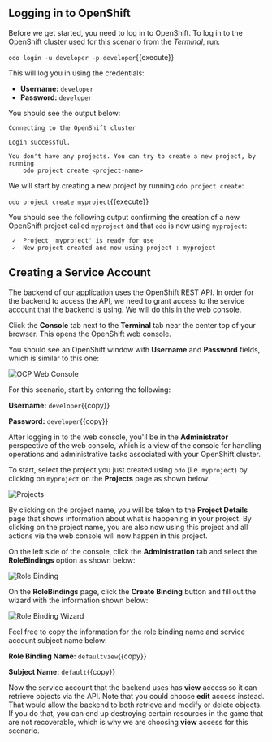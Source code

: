 ## Logging in to OpenShift

Before we get started, you need to log in to OpenShift. To log in to the OpenShift cluster used for this scenario from the _Terminal_,
run:

`odo login -u developer -p developer`{{execute}}

This will log you in using the credentials:

* **Username:** ``developer``
* **Password:** ``developer``

You should see the output below:

```
Connecting to the OpenShift cluster

Login successful.

You don't have any projects. You can try to create a new project, by running
    odo project create <project-name>
```

We will start by creating a new project by running `odo project create`:

`odo project create myproject`{{execute}}

You should see the following output confirming the creation of a new OpenShift project called `myproject` and that `odo` is now using `myproject`:

```
 ✓  Project 'myproject' is ready for use
 ✓  New project created and now using project : myproject
```

## Creating a Service Account
The backend of our application uses the OpenShift REST API. In order for the backend to access the API, we need to grant access to the service account that the backend is using. We will do this in the web console.

Click the **Console** tab next to the **Terminal** tab near the center top of your browser. This opens the OpenShift web console.

You should see an OpenShift window with **Username** and **Password** fields, which is similar to this one:

![OCP Web Console](../../assets/introduction/developing-with-odo-42/ocp-login.png)

For this scenario, start by entering the following:

**Username:** ``developer``{{copy}}

**Password:** ``developer``{{copy}}

After logging in to the web console, you'll be in the **Administrator** perspective of the web console, which is a view of the console for handling operations and administrative tasks associated with your OpenShift cluster.

To start, select the project you just created using `odo` (i.e. `myproject`) by clicking on `myproject` on the **Projects** page as shown below:

![Projects](../../assets/introduction/developing-with-odo-42/myproject.png)

By clicking on the project name, you will be taken to the **Project Details** page that shows information about what is happening in your project. By clicking on the project name, you are also now using this project and all actions via the web console will now happen in this project.

On the left side of the console, click the **Administration** tab and select the **RoleBindings** option as shown below:

![Role Binding](../../assets/introduction/developing-with-odo-42/role-binding.png)

On the **RoleBindings** page, click the **Create Binding** button and fill out the wizard with the information shown below:

![Role Binding Wizard](../../assets/introduction/developing-with-odo-42/role-binding-wizard.png)

Feel free to copy the information for the role binding name and service account subject name below:

**Role Binding Name:** ``defaultview``{{copy}}

**Subject Name:** ``default``{{copy}}

Now the service account that the backend uses has **view** access so it can retrieve objects via the API. Note that you could choose **edit** access instead. That would allow the backend to both retrieve and modify or delete objects. If you do that, you can end up destroying certain resources in the game that are not recoverable, which is why we are choosing **view** access for this scenario.
